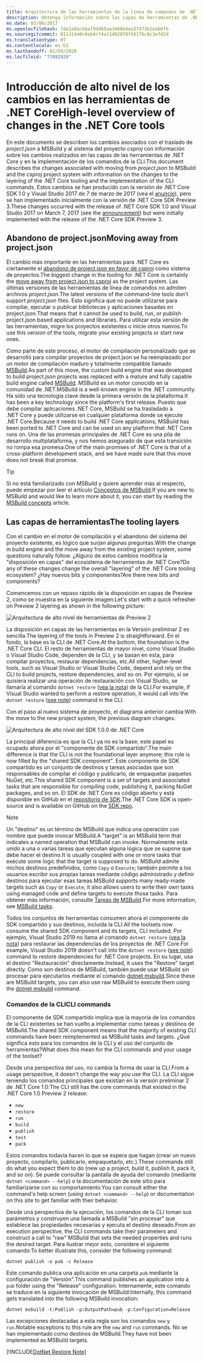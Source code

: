 ```yaml
---
title: Arquitectura de las herramientas de la línea de comandos de .NET Core
description: Obtenga información sobre las capas de herramientas de .NET Core y sobre lo que ha cambiado en versiones recientes.
ms.date: 03/06/2017
ms.openlocfilehash: fde1a0acb6af9dd65aa3466b4ea37473b2eab6fb
ms.sourcegitcommit: 011314e0c8eb4cf4a11d92078f58176c8c3efd2d
ms.translationtype: HT
ms.contentlocale: es-ES
ms.lasthandoff: 02/09/2020
ms.locfileid: "77092920"
---
```

# <a name="high-level-overview-of-changes-in-the-net-core-tools"></a><span data-ttu-id="a1665-103">Introducción de alto nivel de los cambios en las herramientas de .NET Core</span><span class="sxs-lookup"><span data-stu-id="a1665-103">High-level overview of changes in the .NET Core tools</span></span>

<span data-ttu-id="a1665-104">En este documento se describen los cambios asociados con el traslado de *project.json* a MSBuild y al sistema del proyecto *csproj* con información sobre los cambios realizados en las capas de las herramientas de .NET Core y en la implementación de los comandos de la CLI.</span><span class="sxs-lookup"><span data-stu-id="a1665-104">This document describes the changes associated with moving from *project.json* to MSBuild and the *csproj* project system with information on the changes to the layering of the .NET Core tooling and the implementation of the CLI commands.</span></span> <span data-ttu-id="a1665-105">Estos cambios se han producido con la versión de .NET Core SDK 1.0 y Visual Studio 2017 de 7 de marzo de 2017 (vea el [anuncio](https://devblogs.microsoft.com/dotnet/announcing-net-core-tools-1-0/)), pero se han implementado inicialmente con la versión de .NET Core SDK Preview 3.</span><span class="sxs-lookup"><span data-stu-id="a1665-105">These changes occurred with the release of .NET Core SDK 1.0 and Visual Studio 2017 on March 7, 2017 (see the [announcement](https://devblogs.microsoft.com/dotnet/announcing-net-core-tools-1-0/)) but were initially implemented with the release of the .NET Core SDK Preview 3.</span></span>

## <a name="moving-away-from-projectjson"></a><span data-ttu-id="a1665-106">Abandono de project.json</span><span class="sxs-lookup"><span data-stu-id="a1665-106">Moving away from project.json</span></span>

<span data-ttu-id="a1665-107">El cambio más importante en las herramientas para .NET Core es ciertamente el [abandono de project.json en favor de csproj](https://devblogs.microsoft.com/dotnet/changes-to-project-json/) como sistema de proyectos.</span><span class="sxs-lookup"><span data-stu-id="a1665-107">The biggest change in the tooling for .NET Core is certainly the [move away from project.json to csproj](https://devblogs.microsoft.com/dotnet/changes-to-project-json/) as the project system.</span></span> <span data-ttu-id="a1665-108">Las últimas versiones de las herramientas de línea de comandos no admiten archivos *project.json*.</span><span class="sxs-lookup"><span data-stu-id="a1665-108">The latest versions of the command-line tools don't support *project.json* files.</span></span> <span data-ttu-id="a1665-109">Esto significa que no puede utilizarse para compilar, ejecutar o publicar bibliotecas y aplicaciones basadas en project.json.</span><span class="sxs-lookup"><span data-stu-id="a1665-109">That means that it cannot be used to build, run, or publish project.json based applications and libraries.</span></span> <span data-ttu-id="a1665-110">Para utilizar esta versión de las herramientas, migre los proyectos existentes o inicie otros nuevos.</span><span class="sxs-lookup"><span data-stu-id="a1665-110">To use this version of the tools, migrate your existing projects or start new ones.</span></span>

<span data-ttu-id="a1665-111">Como parte de este proceso, el motor de compilación personalizado que se desarrolló para compilar proyectos de project.json se ha reemplazado por un motor de compilación maduro y totalmente compatible llamado [MSBuild](https://github.com/Microsoft/msbuild).</span><span class="sxs-lookup"><span data-stu-id="a1665-111">As part of this move, the custom build engine that was developed to build project.json projects was replaced with a mature and fully capable build engine called [MSBuild](https://github.com/Microsoft/msbuild).</span></span> <span data-ttu-id="a1665-112">MSBuild es un motor conocido en la comunidad de .NET.</span><span class="sxs-lookup"><span data-stu-id="a1665-112">MSBuild is a well-known engine in the .NET community.</span></span> <span data-ttu-id="a1665-113">Ha sido una tecnología clave desde la primera versión de la plataforma.</span><span class="sxs-lookup"><span data-stu-id="a1665-113">It has been a key technology since the platform's first release.</span></span> <span data-ttu-id="a1665-114">Puesto que debe compilar aplicaciones .NET Core, MSBuild se ha trasladado a .NET Core y puede utilizarse en cualquier plataforma donde se ejecute .NET Core.</span><span class="sxs-lookup"><span data-stu-id="a1665-114">Because it needs to build .NET Core applications, MSBuild has been ported to .NET Core and can be used on any platform that .NET Core runs on.</span></span> <span data-ttu-id="a1665-115">Una de las promesas principales de .NET Core es una pila de desarrollo multiplataforma, y nos hemos asegurado de que esta transición no rompa esa promesa.</span><span class="sxs-lookup"><span data-stu-id="a1665-115">One of the main promises of .NET Core is that of a cross-platform development stack, and we have made sure that this move does not break that promise.</span></span>

> [!TIP]
> <span data-ttu-id="a1665-116">Si no está familiarizado con MSBuild y quiere aprender más al respecto, puede empezar por leer el artículo [Conceptos de MSBuild](/visualstudio/msbuild/msbuild-concepts).</span><span class="sxs-lookup"><span data-stu-id="a1665-116">If you are new to MSBuild and would like to learn more about it, you can start by reading the [MSBuild concepts](/visualstudio/msbuild/msbuild-concepts) article.</span></span>

## <a name="the-tooling-layers"></a><span data-ttu-id="a1665-117">Las capas de herramientas</span><span class="sxs-lookup"><span data-stu-id="a1665-117">The tooling layers</span></span>

<span data-ttu-id="a1665-118">Con el cambio en el motor de compilación y el abandono del sistema del proyecto existente, es lógico que surjan algunas preguntas.</span><span class="sxs-lookup"><span data-stu-id="a1665-118">With the change in build engine and the move away from the existing project system, some questions naturally follow.</span></span> <span data-ttu-id="a1665-119">¿Alguno de estos cambios modifica la "disposición en capas" del ecosistema de herramientas de .NET Core?</span><span class="sxs-lookup"><span data-stu-id="a1665-119">Do any of these changes change the overall "layering" of the .NET Core tooling ecosystem?</span></span> <span data-ttu-id="a1665-120">¿Hay nuevos bits y componentes?</span><span class="sxs-lookup"><span data-stu-id="a1665-120">Are there new bits and components?</span></span>

<span data-ttu-id="a1665-121">Comencemos con un repaso rápido de la disposición en capas de Preview 2, como se muestra en la siguiente imagen:</span><span class="sxs-lookup"><span data-stu-id="a1665-121">Let's start with a quick refresher on Preview 2 layering as shown in the following picture:</span></span>

![Arquitectura de alto nivel de herramientas de Preview 2](media/cli-msbuild-architecture/p2-arch.png)

<span data-ttu-id="a1665-123">La disposición en capas de las herramientas en la Versión preliminar 2 es sencilla.</span><span class="sxs-lookup"><span data-stu-id="a1665-123">The layering of the tools in Preview 2 is straightforward.</span></span> <span data-ttu-id="a1665-124">En el fondo, la base es la CLI de .NET Core.</span><span class="sxs-lookup"><span data-stu-id="a1665-124">At the bottom, the foundation is the .NET Core CLI.</span></span> <span data-ttu-id="a1665-125">El resto de herramientas de mayor nivel, como Visual Studio o Visual Studio Code, dependen de la CLI, y se basan en esta, para compilar proyectos, restaurar dependencias, etc.</span><span class="sxs-lookup"><span data-stu-id="a1665-125">All other, higher-level tools, such as Visual Studio or Visual Studio Code, depend and rely on the CLI to build projects, restore dependencies, and so on.</span></span> <span data-ttu-id="a1665-126">Por ejemplo, si se quisiera realizar una operación de restauración con Visual Studio, se llamaría al comando `dotnet restore` ([vea la nota](#dotnet-restore-note)) de la CLI.</span><span class="sxs-lookup"><span data-stu-id="a1665-126">For example, if Visual Studio wanted to perform a restore operation, it would call into the `dotnet restore` ([see note](#dotnet-restore-note)) command in the CLI.</span></span>

<span data-ttu-id="a1665-127">Con el paso al nuevo sistema de proyecto, el diagrama anterior cambia:</span><span class="sxs-lookup"><span data-stu-id="a1665-127">With the move to the new project system, the previous diagram changes:</span></span>

![Arquitectura de alto nivel del SDK 1.0.0 de .NET Core](media/cli-msbuild-architecture/p3-arch.png)

<span data-ttu-id="a1665-129">La principal diferencia es que la CLI ya no es la base; este papel es ocupado ahora por el "componente de SDK compartido".</span><span class="sxs-lookup"><span data-stu-id="a1665-129">The main difference is that the CLI is not the foundational layer anymore; this role is now filled by the "shared SDK component".</span></span> <span data-ttu-id="a1665-130">Este componente de SDK compartido es un conjunto de destinos y tareas asociadas que son responsables de compilar el código y publicarlo, de empaquetar paquetes NuGet, etc.</span><span class="sxs-lookup"><span data-stu-id="a1665-130">This shared SDK component is a set of targets and associated tasks that are responsible for compiling code, publishing it, packing NuGet packages, and so on.</span></span> <span data-ttu-id="a1665-131">El SDK de .NET Core es código abierto y está disponible en GitHub en el [repositorio de SDK](https://github.com/dotnet/sdk).</span><span class="sxs-lookup"><span data-stu-id="a1665-131">The .NET Core SDK is open-source and is available on GitHub on the [SDK repo](https://github.com/dotnet/sdk).</span></span>

> [!NOTE]
> <span data-ttu-id="a1665-132">Un "destino" es un término de MSBuild que indica una operación con nombre que puede invocar MSBuild.</span><span class="sxs-lookup"><span data-stu-id="a1665-132">A "target" is an MSBuild term that indicates a named operation that MSBuild can invoke.</span></span> <span data-ttu-id="a1665-133">Normalmente está unido a una o varias tareas que ejecutan alguna lógica que se supone que debe hacer el destino.</span><span class="sxs-lookup"><span data-stu-id="a1665-133">It is usually coupled with one or more tasks that execute some logic that the target is supposed to do.</span></span> <span data-ttu-id="a1665-134">MSBuild admite michos destinos predefinidos, como `Copy` o `Execute`; también permite a los usuarios escribir sus propias tareas mediante código administrado y definir destinos para ejecutar esas tareas.</span><span class="sxs-lookup"><span data-stu-id="a1665-134">MSBuild supports many ready-made targets such as `Copy` or `Execute`; it also allows users to write their own tasks using managed code and define targets to execute those tasks.</span></span> <span data-ttu-id="a1665-135">Para obtener más información, consulte [Tareas de MSBuild](/visualstudio/msbuild/msbuild-tasks).</span><span class="sxs-lookup"><span data-stu-id="a1665-135">For more information, see [MSBuild tasks](/visualstudio/msbuild/msbuild-tasks).</span></span>

<span data-ttu-id="a1665-136">Todos los conjuntos de herramientas consumen ahora el componente de SDK compartido y sus destinos, incluida la CLI.</span><span class="sxs-lookup"><span data-stu-id="a1665-136">All the toolsets now consume the shared SDK component and its targets, CLI included.</span></span> <span data-ttu-id="a1665-137">Por ejemplo, Visual Studio 2019 no llama al comando `dotnet restore` ([vea la nota](#dotnet-restore-note)) para restaurar las dependencias de los proyectos de .NET Core.</span><span class="sxs-lookup"><span data-stu-id="a1665-137">For example, Visual Studio 2019 doesn't call into the `dotnet restore` ([see note](#dotnet-restore-note)) command to restore dependencies for .NET Core projects.</span></span> <span data-ttu-id="a1665-138">En su lugar, usa el destino "Restauración" directamente.</span><span class="sxs-lookup"><span data-stu-id="a1665-138">Instead, it uses the "Restore" target directly.</span></span> <span data-ttu-id="a1665-139">Como son destinos de MSBuild, también puede usar MSBuild sin procesar para ejecutarlos mediante el comando [dotnet msbuild](dotnet-msbuild.md).</span><span class="sxs-lookup"><span data-stu-id="a1665-139">Since these are MSBuild targets, you can also use raw MSBuild to execute them using the [dotnet msbuild](dotnet-msbuild.md) command.</span></span>

### <a name="cli-commands"></a><span data-ttu-id="a1665-140">Comandos de la CLI</span><span class="sxs-lookup"><span data-stu-id="a1665-140">CLI commands</span></span>

<span data-ttu-id="a1665-141">El componente de SDK compartido implica que la mayoría de los comandos de la CLI existentes se han vuelto a implementar como tareas y destinos de MSBuild.</span><span class="sxs-lookup"><span data-stu-id="a1665-141">The shared SDK component means that the majority of existing CLI commands have been reimplemented as MSBuild tasks and targets.</span></span> <span data-ttu-id="a1665-142">¿Qué significa esto para los comandos de la CLI y el uso del conjunto de herramientas?</span><span class="sxs-lookup"><span data-stu-id="a1665-142">What does this mean for the CLI commands and your usage of the toolset?</span></span>

<span data-ttu-id="a1665-143">Desde una perspectiva del uso, no cambia la forma de usar la CLI.</span><span class="sxs-lookup"><span data-stu-id="a1665-143">From a usage perspective, it doesn't change the way you use the CLI.</span></span> <span data-ttu-id="a1665-144">La CLI sigue teniendo los comandos principales que existían en la versión preliminar 2 de .NET Core 1.0:</span><span class="sxs-lookup"><span data-stu-id="a1665-144">The CLI still has the core commands that existed in the .NET Core 1.0 Preview 2 release:</span></span>

- `new`
- `restore`
- `run`
- `build`
- `publish`
- `test`
- `pack`

<span data-ttu-id="a1665-145">Estos comandos todavía hacen lo que se espera que hagan (crear un nuevo proyecto, compilarlo, publicarlo, empaquetarlo, etc.).</span><span class="sxs-lookup"><span data-stu-id="a1665-145">These commands still do what you expect them to do (new up a project, build it, publish it, pack it, and so on).</span></span> <span data-ttu-id="a1665-146">Se puede consultar la pantalla de ayuda del comando (mediante `dotnet <command> --help`) o la documentación de este sitio para familiarizarse con su comportamiento.</span><span class="sxs-lookup"><span data-stu-id="a1665-146">You can consult either the command's help screen (using `dotnet <command> --help`) or documentation on this site to get familiar with their behavior.</span></span>

<span data-ttu-id="a1665-147">Desde una perspectiva de la ejecución, los comandos de la CLI toman sus parámetros y construyen una llamada a MSBuild "sin procesar" que establece las propiedades necesarias y ejecuta el destino deseado.</span><span class="sxs-lookup"><span data-stu-id="a1665-147">From an execution perspective, the CLI commands take their parameters and construct a call to "raw" MSBuild that sets the needed properties and runs the desired target.</span></span> <span data-ttu-id="a1665-148">Para ilustrar mejor esto, considere el siguiente comando:</span><span class="sxs-lookup"><span data-stu-id="a1665-148">To better illustrate this, consider the following command:</span></span>

   ```dotnetcli
   dotnet publish -o pub -c Release
   ```

<span data-ttu-id="a1665-149">Este comando publica una aplicación en una carpeta `pub` mediante la configuración de "Versión".</span><span class="sxs-lookup"><span data-stu-id="a1665-149">This command publishes an application into a `pub` folder using the "Release" configuration.</span></span> <span data-ttu-id="a1665-150">Internamente, este comando se traduce en la siguiente invocación de MSBuild:</span><span class="sxs-lookup"><span data-stu-id="a1665-150">Internally, this command gets translated into the following MSBuild invocation:</span></span>

   ```dotnetcli
   dotnet msbuild -t:Publish -p:OutputPath=pub -p:Configuration=Release
   ```

<span data-ttu-id="a1665-151">Las excepciones destacadas a esta regla son los comandos `new` y `run`.</span><span class="sxs-lookup"><span data-stu-id="a1665-151">Notable exceptions to this rule are the `new` and `run` commands.</span></span> <span data-ttu-id="a1665-152">No se han implementado como destinos de MSBuild.</span><span class="sxs-lookup"><span data-stu-id="a1665-152">They have not been implemented as MSBuild targets.</span></span>

<a name="dotnet-restore-note"></a>
[!INCLUDE[DotNet Restore Note](~/includes/dotnet-restore-note.md)]
